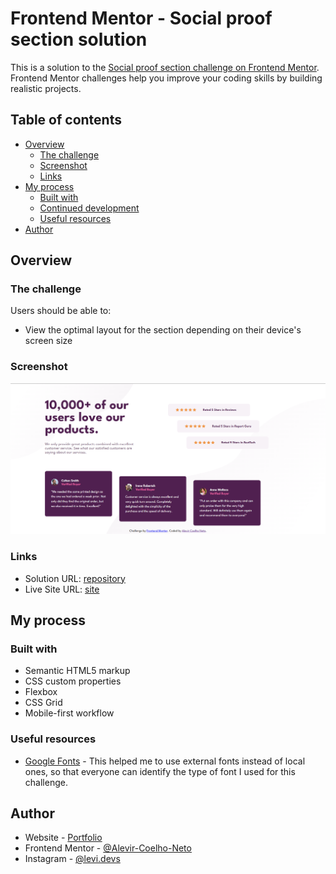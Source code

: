 # Frontend Mentor - Social proof section solution

This is a solution to the [Social proof section challenge on Frontend Mentor](https://www.frontendmentor.io/challenges/social-proof-section-6e0qTv_bA). Frontend Mentor challenges help you improve your coding skills by building realistic projects. 

## Table of contents

- [Overview](#overview)
  - [The challenge](#the-challenge)
  - [Screenshot](#screenshot)
  - [Links](#links)
- [My process](#my-process)
  - [Built with](#built-with)
  - [Continued development](#continued-development)
  - [Useful resources](#useful-resources)
- [Author](#author)

## Overview

### The challenge

Users should be able to:

- View the optimal layout for the section depending on their device's screen size

### Screenshot

![](./images/image.png)

### Links

- Solution URL: [repository](https://github.com/Alevir-Coelho-Neto/Frontend-Mentor---Social-proof-section-solution?tab=readme-ov-file)
- Live Site URL: [site](https://frontend-mentor-social-proof-section-solution-seven.vercel.app/)

## My process

### Built with

- Semantic HTML5 markup
- CSS custom properties
- Flexbox
- CSS Grid
- Mobile-first workflow

### Useful resources

- [Google Fonts](https://fonts.google.com/) - This helped me to use external fonts instead of local ones, so that everyone can identify the type of font I used for this challenge.

## Author

- Website - [Portfolio](https://alevir-coelho-portfolio.vercel.app/)
- Frontend Mentor - [@Alevir-Coelho-Neto](https://www.frontendmentor.io/profile/Alevir-Coelho-Neto)
- Instagram - [@levi.devs](https://www.instagram.com/levi.devs/)

